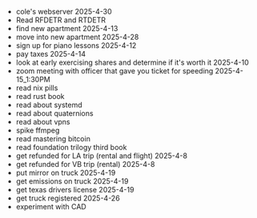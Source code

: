 - cole's webserver 2025-4-30
- Read RFDETR and RTDETR
- find new apartment 2025-4-13
- move into new apartment 2025-4-28
- sign up for piano lessons 2025-4-12
- pay taxes 2025-4-14
- look at early exercising shares and determine if it's worth it 2025-4-10
- zoom meeting with officer that gave you ticket for speeding 2025-4-15_1:30PM
- read nix pills
- read rust book
- read about systemd
- read about quaternions
- read about vpns
- spike ffmpeg
- read mastering bitcoin
- read foundation trilogy third book
- get refunded for LA trip (rental and flight) 2025-4-8
- get refunded for VB trip (rental) 2025-4-8
- put mirror on truck 2025-4-19
- get emissions on truck 2025-4-19 
- get texas drivers license 2025-4-19 
- get truck registered 2025-4-26
- experiment with CAD
